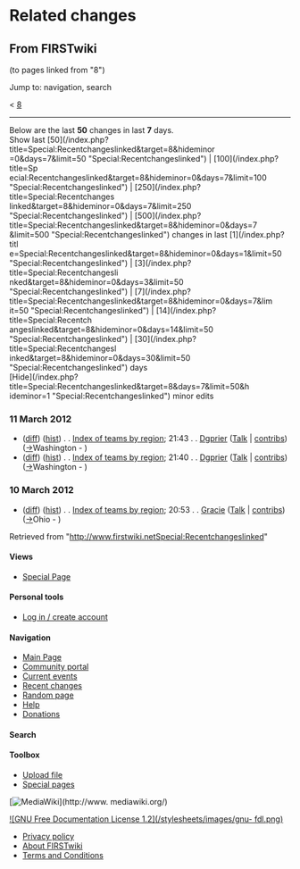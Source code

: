 # Related changes

## From FIRSTwiki

(to pages linked from "8")

Jump to: navigation, search

< [8](/index.php?title=8&redirect=no "8")

--------------------------------------------------------------------------------

Below are the last **50** changes in last **7** days.<br>
Show last [50](/index.php?title=Special:Recentchangeslinked&target=8&hideminor
=0&days=7&limit=50 "Special:Recentchangeslinked") | [100](/index.php?title=Sp
ecial:Recentchangeslinked&target=8&hideminor=0&days=7&limit=100 "Special:Recentchangeslinked") | [250](/index.php?title=Special:Recentchanges
linked&target=8&hideminor=0&days=7&limit=250 "Special:Recentchangeslinked") | [500](/index.php?title=Special:Recentchangeslinked&target=8&hideminor=0&days=7
&limit=500 "Special:Recentchangeslinked") changes in last [1](/index.php?titl
e=Special:Recentchangeslinked&target=8&hideminor=0&days=1&limit=50 "Special:Recentchangeslinked") | [3](/index.php?title=Special:Recentchangesli
nked&target=8&hideminor=0&days=3&limit=50 "Special:Recentchangeslinked") | [7](/index.php?title=Special:Recentchangeslinked&target=8&hideminor=0&days=7&lim
it=50 "Special:Recentchangeslinked") | [14](/index.php?title=Special:Recentch
angeslinked&target=8&hideminor=0&days=14&limit=50 "Special:Recentchangeslinked") | [30](/index.php?title=Special:Recentchangesl
inked&target=8&hideminor=0&days=30&limit=50 "Special:Recentchangeslinked") days<br>
[Hide](/index.php?title=Special:Recentchangeslinked&target=8&days=7&limit=50&h
ideminor=1 "Special:Recentchangeslinked") minor edits

### 11 March 2012

- ([diff](/index.php?title=Index_of_teams_by_region&curid=945&diff=93599&oldid=93598 "Index of teams by region")) ([hist](/index.php?title=Index_of_teams_by_region&curid=945&action=history "Index of teams by region")) . . [Index of teams by region](Index_of_teams_by_region "Index of teams by region"); 21:43 . . [Dgprier](/index.php?title=User:Dgprier&action=edit "User:Dgprier") ([Talk](User_talk:Dgprier "User talk:Dgprier") | [contribs](/index.php?title=Special:Contributions&target=Dgprier "Special:Contributions")) ([→](Index_of_teams_by_region#Washington "Index of teams by region")Washington - )
- ([diff](/index.php?title=Index_of_teams_by_region&curid=945&diff=93598&oldid=93481 "Index of teams by region")) ([hist](/index.php?title=Index_of_teams_by_region&curid=945&action=history "Index of teams by region")) . . [Index of teams by region](Index_of_teams_by_region "Index of teams by region"); 21:40 . . [Dgprier](/index.php?title=User:Dgprier&action=edit "User:Dgprier") ([Talk](User_talk:Dgprier "User talk:Dgprier") | [contribs](/index.php?title=Special:Contributions&target=Dgprier "Special:Contributions")) ([→](Index_of_teams_by_region#Washington "Index of teams by region")Washington - )

### 10 March 2012

- ([diff](/index.php?title=Index_of_teams_by_region&curid=945&diff=93481&oldid=90450 "Index of teams by region")) ([hist](/index.php?title=Index_of_teams_by_region&curid=945&action=history "Index of teams by region")) . . [Index of teams by region](Index_of_teams_by_region "Index of teams by region"); 20:53 . . [Gracie](User:Gracie "User:Gracie") ([Talk](User_talk:Gracie "User talk:Gracie") | [contribs](/index.php?title=Special:Contributions&target=Gracie "Special:Contributions")) ([→](Index_of_teams_by_region#Ohio "Index of teams by region")Ohio - )

Retrieved from "<http://www.firstwiki.netSpecial:Recentchangeslinked>"

#### Views

- [Special Page](Special:Recentchangeslinked/8)

#### Personal tools

- [Log in / create account](/index.php?title=Special:Userlogin&returnto=Special:Recentchangeslinked)

[](Main_Page "Main Page")

#### Navigation

- [Main Page](Main_Page)
- [Community portal](FIRSTwiki:Community_portal)
- [Current events](Current_events)
- [Recent changes](Special:Recentchanges)
- [Random page](Special:Random)
- [Help](FIRSTwiki:Help)
- [Donations](FIRSTwiki:Site_support)

#### Search

#### Toolbox

- [Upload file](Special:Upload)
- [Special pages](Special:Specialpages)

[![MediaWiki](/skins/common/images/poweredby_mediawiki_88x31.png)](http://www.
mediawiki.org/)

[![GNU Free Documentation License 1.2](/stylesheets/images/gnu-
fdl.png)](http://www.gnu.org/copyleft/fdl.html)

- [Privacy policy](FIRSTwiki:Privacy_policy "FIRSTwiki:Privacy policy")
- [About FIRSTwiki](FIRSTwiki:About "FIRSTwiki:About")
- [Terms and Conditions](FIRSTwiki:Terms_and_conditions "FIRSTwiki:Terms and conditions")

